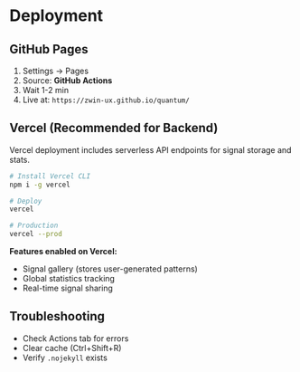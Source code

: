 # Deployment

## GitHub Pages

1. Settings → Pages
2. Source: **GitHub Actions**
3. Wait 1-2 min
4. Live at: `https://zwin-ux.github.io/quantum/`

## Vercel (Recommended for Backend)

Vercel deployment includes serverless API endpoints for signal storage and stats.

```bash
# Install Vercel CLI
npm i -g vercel

# Deploy
vercel

# Production
vercel --prod
```

**Features enabled on Vercel:**

- Signal gallery (stores user-generated patterns)
- Global statistics tracking
- Real-time signal sharing

## Troubleshooting

- Check Actions tab for errors
- Clear cache (Ctrl+Shift+R)
- Verify `.nojekyll` exists
